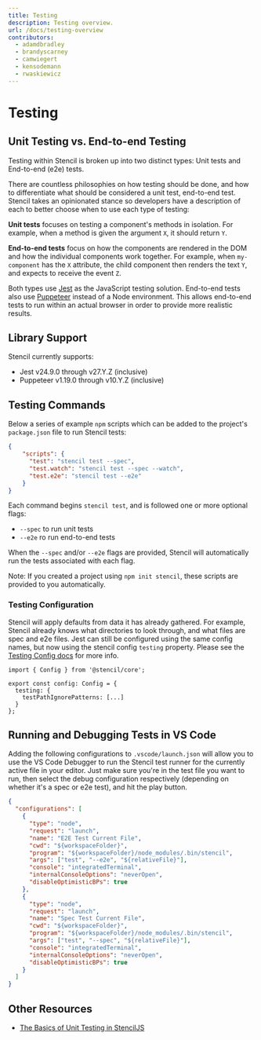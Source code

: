 ```yaml
---
title: Testing
description: Testing overview.
url: /docs/testing-overview
contributors:
  - adamdbradley
  - brandyscarney
  - camwiegert
  - kensodemann
  - rwaskiewicz
---
```


# Testing

## Unit Testing vs. End-to-end Testing

Testing within Stencil is broken up into two distinct types: Unit tests and End-to-end (e2e) tests.

There are countless philosophies on how testing should be done, and how to differentiate what should be considered a 
unit test, end-to-end test. Stencil takes an opinionated stance so developers have a description of each to better 
choose when to use each type of testing:

**Unit tests** focuses on testing a component's methods in isolation. For example, when a method is given the argument `X`, it should return `Y`.

**End-to-end tests** focus on how the components are rendered in the DOM and how the individual components work together. For example, when `my-component` has the `X` attribute, the child component then renders the text `Y`, and expects to receive the event `Z`.

Both types use [Jest](https://jestjs.io/) as the JavaScript testing solution. End-to-end tests also use [Puppeteer](https://pptr.dev/)
instead of a Node environment. This allows end-to-end tests to run within an actual browser in order to provide more realistic
results.

## Library Support

Stencil currently supports:
- Jest v24.9.0 through v27.Y.Z (inclusive)
- Puppeteer v1.19.0 through v10.Y.Z (inclusive)

## Testing Commands

Below a series of example `npm` scripts which can be added to the project's `package.json` file to run Stencil tests:

```json
{
    "scripts": {
      "test": "stencil test --spec",
      "test.watch": "stencil test --spec --watch",
      "test.e2e": "stencil test --e2e"
    }
}
```

Each command begins `stencil test`, and is followed one or more optional flags:
- `--spec` to run unit tests
- `--e2e` ro run end-to-end tests

When the `--spec` and/or `--e2e` flags are provided, Stencil will automatically run the tests associated with each flag. 

Note: If you created a project using `npm init stencil`, these scripts are provided to you automatically.

### Testing Configuration

Stencil will apply defaults from data it has already gathered. For example, Stencil already knows what directories to look through, and what files are spec and e2e files. Jest can still be configured using the same config names, but now using the stencil config `testing` property. Please see the [Testing Config docs](/docs/config/testing) for more info.

```tsx
import { Config } from '@stencil/core';

export const config: Config = {
  testing: {
    testPathIgnorePatterns: [...]
  }
};
```

## Running and Debugging Tests in VS Code

Adding the following configurations to `.vscode/launch.json` will allow you to use the VS Code Debugger to run the Stencil test runner for the currently active file in your editor. Just make sure you're in the test file you want to run, then select the debug configuration respectively (depending on whether it's a spec or e2e test), and hit the play button.

```json
{
  "configurations": [
    {
      "type": "node",
      "request": "launch",
      "name": "E2E Test Current File",
      "cwd": "${workspaceFolder}",
      "program": "${workspaceFolder}/node_modules/.bin/stencil",
      "args": ["test", "--e2e", "${relativeFile}"],
      "console": "integratedTerminal",
      "internalConsoleOptions": "neverOpen",
      "disableOptimisticBPs": true
    },
    {
      "type": "node",
      "request": "launch",
      "name": "Spec Test Current File",
      "cwd": "${workspaceFolder}",
      "program": "${workspaceFolder}/node_modules/.bin/stencil",
      "args": ["test", "--spec", "${relativeFile}"],
      "console": "integratedTerminal",
      "internalConsoleOptions": "neverOpen",
      "disableOptimisticBPs": true
    }
  ]
}
```

## Other Resources

- [The Basics of Unit Testing in StencilJS](https://www.joshmorony.com/the-basics-of-unit-testing-in-stencil-js/)
